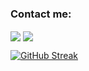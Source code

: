 ### Contact me:

<a href="https://github.com/taratohidi" target="_blank"><img align="center" src="https://img.shields.io/badge/github-%23121011.svg?style=for-the-badge&logo=github&logoColor=white" /></a> <a href="https://www.linkedin.com/in/tara-tohidi/" target="_blank"><img align="center" src="https://img.shields.io/badge/linkedin-%230077B5.svg?style=for-the-badge&logo=linkedin&logoColor=white" /></a>

[![GitHub Streak](https://github-readme-streak-stats.herokuapp.com?user=taratohidi&theme=calm)](https://git.io/streak-stats)
